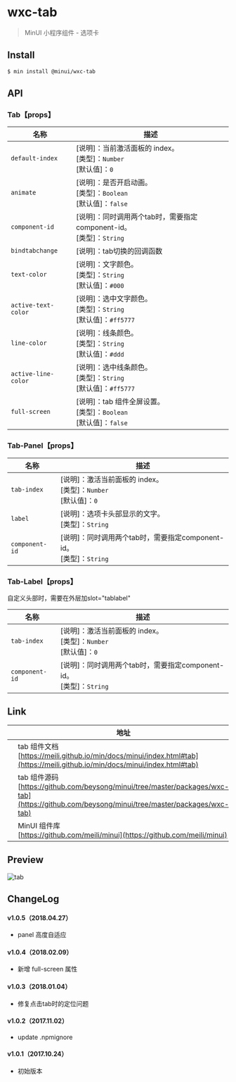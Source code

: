 # wxc-tab

> MinUI 小程序组件 - 选项卡

## Install

``` bash
$ min install @minui/wxc-tab
```

## API

### Tab【props】

| 名称                  | 描述                         |
|----------------------|------------------------------|
|`default-index`             | [说明]：当前激活面板的 index。<br>[类型]：`Number`<br>[默认值]：`0`
|`animate`                   | [说明]：是否开启动画。<br>[类型]：`Boolean`<br>[默认值]：`false`
|`component-id`              | [说明]：同时调用两个tab时，需要指定component-id。<br>[类型]：`String`<br>
|`bindtabchange`             | [说明]：tab切换的回调函数
|`text-color`                | [说明]：文字颜色。<br>[类型]：`String`<br>[默认值]：`#000`
|`active-text-color`         | [说明]：选中文字颜色。<br>[类型]：`String`<br>[默认值]：`#ff5777`
|`line-color`                | [说明]：线条颜色。<br>[类型]：`String`<br>[默认值]：`#ddd`
|`active-line-color`         | [说明]：选中线条颜色。<br>[类型]：`String`<br>[默认值]：`#ff5777`
|`full-screen`               | [说明]：tab 组件全屏设置。<br>[类型]：`Boolean`<br>[默认值]：`false`

### Tab-Panel【props】

| 名称                  | 描述                         |
|----------------------|------------------------------|
|`tab-index`           | [说明]：激活当前面板的 index。<br>[类型]：`Number`<br>[默认值]：`0`
|`label`               | [说明]：选项卡头部显示的文字。<br>[类型]：`String`<br>
|`component-id`        | [说明]：同时调用两个tab时，需要指定component-id。<br>[类型]：`String`<br>

### Tab-Label【props】

自定义头部时，需要在外层加slot="tablabel"

| 名称                  | 描述                         |
|----------------------|------------------------------|
|`tab-index`           | [说明]：激活当前面板的 index。<br>[类型]：`Number`<br>[默认值]：`0`
|`component-id`        | [说明]：同时调用两个tab时，需要指定component-id。<br>[类型]：`String`<br>

## Link
||地址|
|--|---|
||tab 组件文档 <br> [https://meili.github.io/min/docs/minui/index.html#tab](https://meili.github.io/min/docs/minui/index.html#tab)<br>|
||tab 组件源码 <br> [https://github.com/beysong/minui/tree/master/packages/wxc-tab](https://github.com/beysong/minui/tree/master/packages/wxc-tab)<br>|
||MinUI 组件库 <br> [https://github.com/meili/minui](https://github.com/meili/minui) <br>|

## Preview
![tab](https://s10.mogucdn.com/mlcdn/c45406/171107_7eaagk5jeh09jj72h677gcd2g6j2c_480x480.jpg_225x999.jpg)

##  ChangeLog

#### v1.0.5（2018.04.27）
- panel 高度自适应

#### v1.0.4（2018.02.09）
- 新增 full-screen 属性

#### v1.0.3（2018.01.04）

- 修复点击tab时的定位问题

#### v1.0.2（2017.11.02）

- update .npmignore

#### v1.0.1（2017.10.24）

- 初始版本

